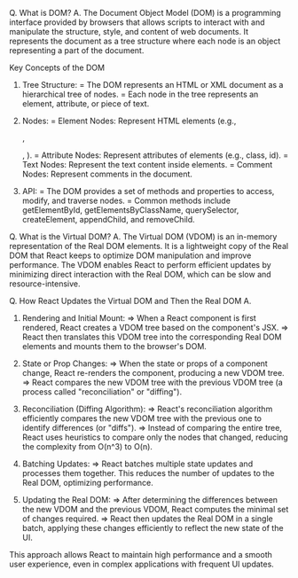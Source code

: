Q. What is DOM?
A. The Document Object Model (DOM) is a programming interface provided by browsers that allows scripts to interact with and manipulate the structure, style, and content of web documents. It represents the document as a tree structure where each node is an object representing a part of the document.

Key Concepts of the DOM
1. Tree Structure:
= The DOM represents an HTML or XML document as a hierarchical tree of nodes.
= Each node in the tree represents an element, attribute, or piece of text.

2. Nodes:
= Element Nodes: Represent HTML elements (e.g., <div>, <p>, <a>).
= Attribute Nodes: Represent attributes of elements (e.g., class, id).
= Text Nodes: Represent the text content inside elements.
= Comment Nodes: Represent comments in the document.

3. API:
= The DOM provides a set of methods and properties to access, modify, and traverse nodes.
= Common methods include getElementById, getElementsByClassName, querySelector, createElement, appendChild, and removeChild.

Q. What is the Virtual DOM?
A. The Virtual DOM (VDOM) is an in-memory representation of the Real DOM elements. It is a lightweight copy of the Real DOM that React keeps to optimize DOM manipulation and improve performance. The VDOM enables React to perform efficient updates by minimizing direct interaction with the Real DOM, which can be slow and resource-intensive.

Q. How React Updates the Virtual DOM and Then the Real DOM
A. 
1. Rendering and Initial Mount:
=> When a React component is first rendered, React creates a VDOM tree based on the component's JSX.
=> React then translates this VDOM tree into the corresponding Real DOM elements and mounts them to the browser's DOM.

2. State or Prop Changes:
=> When the state or props of a component change, React re-renders the component, producing a new VDOM tree.
=> React compares the new VDOM tree with the previous VDOM tree (a process called "reconciliation" or "diffing").

3. Reconciliation (Diffing Algorithm):
=> React's reconciliation algorithm efficiently compares the new VDOM tree with the previous one to identify differences (or "diffs").
=> Instead of comparing the entire tree, React uses heuristics to compare only the nodes that changed, reducing the complexity from O(n^3) to O(n).

4. Batching Updates:
=> React batches multiple state updates and processes them together. This reduces the number of updates to the Real DOM, optimizing performance.

5. Updating the Real DOM:
=> After determining the differences between the new VDOM and the previous VDOM, React computes the minimal set of changes required.
=> React then updates the Real DOM in a single batch, applying these changes efficiently to reflect the new state of the UI.

This approach allows React to maintain high performance and a smooth user experience, even in complex applications with frequent UI updates.